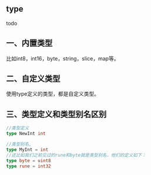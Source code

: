 ## type
todo
## 一、内置类型
比如int8，int16，byte，string，slice，map等。

## 二、自定义类型
使用type定义的类型，都是自定义类型。

## 三、类型定义和类型别名区别
```go
//类型定义
type NewInt int

//类型别名,
type MyInt = int
//还比如我们之前见过的rune和byte就是类型别名，他们的定义如下：
type byte = uint8
type rune = int32
```